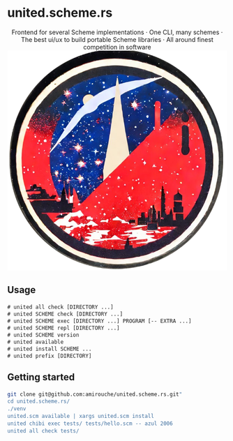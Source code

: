 # united.scheme.rs

<div style='text-align: center'>
Frontend for several Scheme implementations · One CLI, many schemes ·
The best ui/ux to build portable Scheme libraries · All around finest
competition in software
</div>

<div align="center">
  <img src="https://raw.githubusercontent.com/amirouche/united.scheme.rs/hello-schemer/logo.png" />
</div>


## Usage

```
# united all check [DIRECTORY ...]
# united SCHEME check [DIRECTORY ...]
# united SCHEME exec [DIRECTORY ...] PROGRAM [-- EXTRA ...]
# united SCHEME repl [DIRECTORY ...]
# united SCHEME version
# united available
# united install SCHEME ...
# united prefix [DIRECTORY]
```

## Getting started

```sh
git clone git@github.com:amirouche/united.scheme.rs.git"
cd united.scheme.rs/
./venv
united.scm available | xargs united.scm install
united chibi exec tests/ tests/hello.scm -- azul 2006
united all check tests/
```
